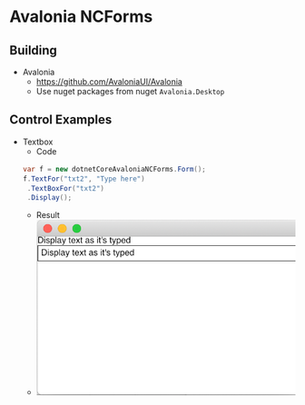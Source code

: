 # Avalonia NCForms

## Building
+ Avalonia
	+ https://github.com/AvaloniaUI/Avalonia
	+ Use nuget packages from nuget `Avalonia.Desktop`
				
## Control Examples

+ Textbox
	+ Code
	```c#
	var f = new dotnetCoreAvaloniaNCForms.Form();
	f.TextFor("txt2", "Type here")
     .TextBoxFor("txt2")
	 .Display();
	```
	+ Result
	+ ![](/assets/Screenshot_8_17_19__12_53_PM.png)
